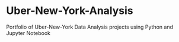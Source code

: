# Uber-New-York-Analysis
Portfolio of Uber-New-York Data Analysis projects using Python and Jupyter Notebook

